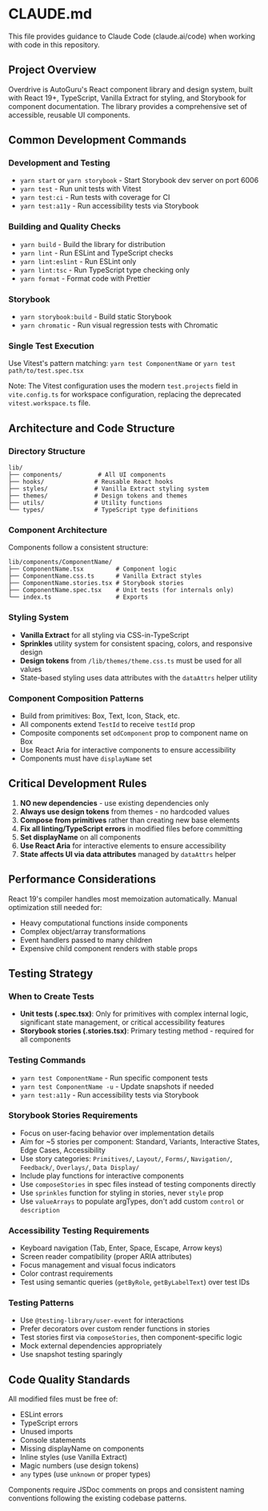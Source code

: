# CLAUDE.md

This file provides guidance to Claude Code (claude.ai/code) when working with
code in this repository.

## Project Overview

Overdrive is AutoGuru's React component library and design system, built with
React 19+, TypeScript, Vanilla Extract for styling, and Storybook for component
documentation. The library provides a comprehensive set of accessible, reusable
UI components.

## Common Development Commands

### Development and Testing

- `yarn start` or `yarn storybook` - Start Storybook dev server on port 6006
- `yarn test` - Run unit tests with Vitest
- `yarn test:ci` - Run tests with coverage for CI
- `yarn test:a11y` - Run accessibility tests via Storybook

### Building and Quality Checks

- `yarn build` - Build the library for distribution
- `yarn lint` - Run ESLint and TypeScript checks
- `yarn lint:eslint` - Run ESLint only
- `yarn lint:tsc` - Run TypeScript type checking only
- `yarn format` - Format code with Prettier

### Storybook

- `yarn storybook:build` - Build static Storybook
- `yarn chromatic` - Run visual regression tests with Chromatic

### Single Test Execution

Use Vitest's pattern matching: `yarn test ComponentName` or
`yarn test path/to/test.spec.tsx`

Note: The Vitest configuration uses the modern `test.projects` field in
`vite.config.ts` for workspace configuration, replacing the deprecated
`vitest.workspace.ts` file.

## Architecture and Code Structure

### Directory Structure

```
lib/
├── components/          # All UI components
├── hooks/              # Reusable React hooks
├── styles/             # Vanilla Extract styling system
├── themes/             # Design tokens and themes
├── utils/              # Utility functions
└── types/              # TypeScript type definitions
```

### Component Architecture

Components follow a consistent structure:

```
lib/components/ComponentName/
├── ComponentName.tsx         # Component logic
├── ComponentName.css.ts      # Vanilla Extract styles
├── ComponentName.stories.tsx # Storybook stories
├── ComponentName.spec.tsx    # Unit tests (for internals only)
└── index.ts                  # Exports
```

### Styling System

- **Vanilla Extract** for all styling via CSS-in-TypeScript
- **Sprinkles** utility system for consistent spacing, colors, and responsive
  design
- **Design tokens** from `/lib/themes/theme.css.ts` must be used for all values
- State-based styling uses data attributes with the `dataAttrs` helper utility

### Component Composition Patterns

- Build from primitives: Box, Text, Icon, Stack, etc.
- All components extend `TestId` to receive `testId` prop
- Composite components set `odComponent` prop to component name on Box
- Use React Aria for interactive components to ensure accessibility
- Components must have `displayName` set

## Critical Development Rules

1. **NO new dependencies** - use existing dependencies only
2. **Always use design tokens** from themes - no hardcoded values
3. **Compose from primitives** rather than creating new base elements
4. **Fix all linting/TypeScript errors** in modified files before committing
5. **Set displayName** on all components
6. **Use React Aria** for interactive elements to ensure accessibility
7. **State affects UI via data attributes** managed by `dataAttrs` helper

## Performance Considerations

React 19's compiler handles most memoization automatically. Manual optimization
still needed for:

- Heavy computational functions inside components
- Complex object/array transformations
- Event handlers passed to many children
- Expensive child component renders with stable props

## Testing Strategy

### When to Create Tests

- **Unit tests (.spec.tsx)**: Only for primitives with complex internal logic,
  significant state management, or critical accessibility features
- **Storybook stories (.stories.tsx)**: Primary testing method - required for
  all components

### Testing Commands

- `yarn test ComponentName` - Run specific component tests
- `yarn test ComponentName -u` - Update snapshots if needed
- `yarn test:a11y` - Run accessibility tests via Storybook

### Storybook Stories Requirements

- Focus on user-facing behavior over implementation details
- Aim for ~5 stories per component: Standard, Variants, Interactive States, Edge
  Cases, Accessibility
- Use story categories: `Primitives/`, `Layout/`, `Forms/`, `Navigation/`,
  `Feedback/`, `Overlays/`, `Data Display/`
- Include play functions for interactive components
- Use `composeStories` in spec files instead of testing components directly
- Use `sprinkles` function for styling in stories, never `style` prop
- Use `valueArrays` to populate argTypes, don't add custom `control` or
  `description`

### Accessibility Testing Requirements

- Keyboard navigation (Tab, Enter, Space, Escape, Arrow keys)
- Screen reader compatibility (proper ARIA attributes)
- Focus management and visual focus indicators
- Color contrast requirements
- Test using semantic queries (`getByRole`, `getByLabelText`) over test IDs

### Testing Patterns

- Use `@testing-library/user-event` for interactions
- Prefer decorators over custom render functions in stories
- Test stories first via `composeStories`, then component-specific logic
- Mock external dependencies appropriately
- Use snapshot testing sparingly

## Code Quality Standards

All modified files must be free of:

- ESLint errors
- TypeScript errors
- Unused imports
- Console statements
- Missing displayName on components
- Inline styles (use Vanilla Extract)
- Magic numbers (use design tokens)
- `any` types (use `unknown` or proper types)

Components require JSDoc comments on props and consistent naming conventions
following the existing codebase patterns.
